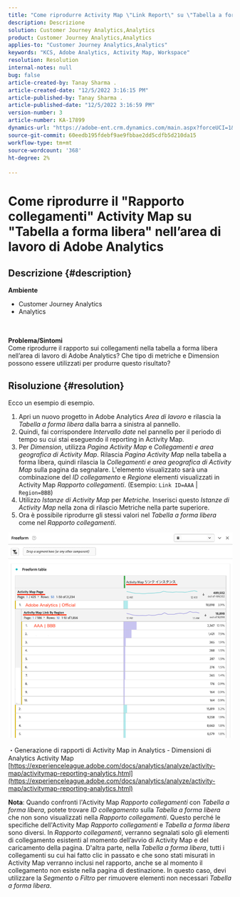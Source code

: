 ```yaml
---
title: "Come riprodurre Activity Map \"Link Report\" su \"Tabella a forma libera\" nell’area di lavoro di Adobe Analytics"
description: Descrizione
solution: Customer Journey Analytics,Analytics
product: Customer Journey Analytics,Analytics
applies-to: "Customer Journey Analytics,Analytics"
keywords: "KCS, Adobe Analytics, Activity Map, Workspace"
resolution: Resolution
internal-notes: null
bug: false
article-created-by: Tanay Sharma .
article-created-date: "12/5/2022 3:16:15 PM"
article-published-by: Tanay Sharma .
article-published-date: "12/5/2022 3:16:59 PM"
version-number: 3
article-number: KA-17899
dynamics-url: "https://adobe-ent.crm.dynamics.com/main.aspx?forceUCI=1&pagetype=entityrecord&etn=knowledgearticle&id=194460be-af74-ed11-81aa-6045bd006239"
source-git-commit: 60eedb195fdebf9ae9fbbae2dd5cdfb5d210da15
workflow-type: tm+mt
source-wordcount: '368'
ht-degree: 2%

---
```


# Come riprodurre il &quot;Rapporto collegamenti&quot; Activity Map su &quot;Tabella a forma libera&quot; nell’area di lavoro di Adobe Analytics

## Descrizione {#description}

<b>Ambiente</b>
- Customer Journey Analytics
- Analytics

<br> <br><b>Problema/Sintomi</b><br>Come riprodurre il rapporto sui collegamenti nella tabella a forma libera nell’area di lavoro di Adobe Analytics? Che tipo di metriche e Dimension possono essere utilizzati per produrre questo risultato?<br>

## Risoluzione {#resolution}


Ecco un esempio di esempio.

1. Apri un nuovo progetto in Adobe Analytics *Area di lavoro* e rilascia la *Tabella a forma libera* dalla barra a sinistra al pannello.
2. Quindi, fai corrispondere *Intervallo date* nel pannello per il periodo di tempo su cui stai eseguendo il reporting in Activity Map.
3. Per *Dimension*, utilizza *Pagina Activity Map* e *Collegamenti e area geografica di Activity Map*. Rilascia *Pagina Activity Map* nella tabella a forma libera, quindi rilascia la *Collegamenti e area geografica di Activity Map* sulla pagina da segnalare. L&#39;elemento visualizzato sarà una combinazione del *ID collegamento* e *Regione* elementi visualizzati in Activity Map *Rapporto collegamenti*. (Esempio: `Link ID=AAA` | `Region=BBB`)
4. Utilizzo *Istanze di Activity Map* per *Metriche*. Inserisci questo *Istanze di Activity Map* nella zona di rilascio Metriche nella parte superiore.
5. Ora è possibile riprodurre gli stessi valori nel *Tabella a forma libera* come nel *Rapporto collegamenti*.


![](assets/ce099307-8f85-ec11-8d21-0022480855a4.png)

・Generazione di rapporti di Activity Map in Analytics - Dimensioni di Analytics Activity Map
[https://experienceleague.adobe.com/docs/analytics/analyze/activity-map/activitymap-reporting-analytics.html](https://experienceleague.adobe.com/docs/analytics/analyze/activity-map/activitymap-reporting-analytics.html)

<b>Nota</b>: Quando confronti l&#39;Activity Map *Rapporto collegamenti* con *Tabella a forma libera*, potete trovare *ID collegamento* sulla *Tabella a forma libera* che non sono visualizzati nella *Rapporto collegamenti*. Questo perché le specifiche dell&#39;Activity Map *Rapporto collegamenti* e *Tabella a forma libera* sono diversi. In *Rapporto collegamenti*, verranno segnalati solo gli elementi di collegamento esistenti al momento dell’avvio di Activity Map e del caricamento della pagina. D&#39;altra parte, nella *Tabella a forma libera*, tutti i collegamenti su cui hai fatto clic in passato e che sono stati misurati in Activity Map verranno inclusi nel rapporto, anche se al momento il collegamento non esiste nella pagina di destinazione. In questo caso, devi utilizzare la *Segmento* o *Filtro* per rimuovere elementi non necessari *Tabella a forma libera*.
